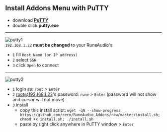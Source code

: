 Install Addons Menu with PuTTY
---

- download [**PuTTY**](https://the.earth.li/~sgtatham/putty/latest/w32/putty.exe)
- double click **putty.exe**
---
![putty1](https://github.com/rern/RuneAudio/blob/master/Addons_install/putty01.png)  
`192.168.1.22` **must be changed** to your RuneAudio's
- `1` fill `Host Name (or IP address)`
- `2` select `SSH`
- `3` click `Open` to connect
---
![putty2](https://github.com/rern/RuneAudio/blob/master/Addons_install/putty02.png)  
- `1` login as: `root` > `Enter`
- `2` root@192.168.1.22's password: `rune` > `Enter` (password will not show and cursor will not move)
- `3` install
  - copy this install script: `wget -qN --show-progress https://github.com/rern/RuneAudio_Addons/raw/master/install.sh; chmod +x install.sh; ./install.sh`
  - paste by right click anywhere in PuTTY window > `Enter`
